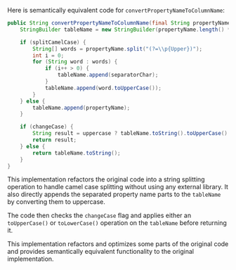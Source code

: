 Here is semantically equivalent code for `convertPropertyNameToColumnName`:

```java
public String convertPropertyNameToColumnName(final String propertyName) {
    StringBuilder tableName = new StringBuilder(propertyName.length() * 2);

    if (splitCamelCase) {
        String[] words = propertyName.split("(?=\\p{Upper})");
        int i = 0;
        for (String word : words) {
            if (i++ > 0) {
                tableName.append(separatorChar);
            }
            tableName.append(word.toUpperCase());
        }
    } else {
        tableName.append(propertyName);
    }

    if (changeCase) {
        String result = uppercase ? tableName.toString().toUpperCase() : tableName.toString().toLowerCase();
        return result;
    } else {
        return tableName.toString();
    }
}
```

This implementation refactors the original code into a string splitting operation to handle camel case splitting without using any external library. It also directly appends the separated property name parts to the `tableName` by converting them to uppercase. 

The code then checks the `changeCase` flag and applies either an `toUpperCase()` or `toLowerCase()` operation on the `tableName` before returning it. 

This implementation refactors and optimizes some parts of the original code and provides semantically equivalent functionality to the original implementation.